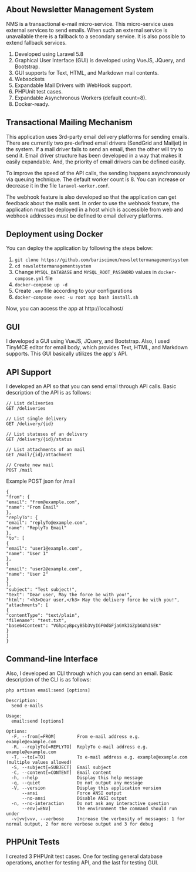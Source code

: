 
## About Newsletter Management System  
  
NMS is a transactional e-mail micro-service. This micro-service uses external services to send emails. When such an external service is unavailable there is a fallback to a secondary service. It is also possible to extend fallback services.  
  
 1. Developed using Laravel 5.8  
 2. Graphical User Interface (GUI) is developed using VueJS, JQuery, and Bootstrap.  
 3. GUI supports for Text, HTML, and Markdown mail contents.  
 4. Websockets
 5. Expandable Mail Drivers with WebHook support.  
 6. PHPUnit test cases.  
 7. Expandable Asynchronous Workers (default count=8).
 8. Docker-ready. 
  
## Transactional Mailing Mechanism  
  
This application uses 3rd-party email delivery platforms for sending emails. There are currently two pre-defined email drivers (SendGrid and Mailjet) in the system. If a mail driver fails to send an email, then the other will try to send it. Email driver structure has been developed in a way that makes it easily expandable. And, the priority of email drivers can be defined easily.  

To improve the speed of the API calls, the sending happens asynchronously via queuing technique. The default worker count is 8. You can increase or decrease it in the file `laravel-worker.conf`.
  
The webhook feature is also developed so that the application can get feedback about the mails sent. In order to use the webhook feature, the application must be deployed in a host which is accessible from web and webhook addresses must be defined to email delivery platforms.  
  
## Deployment using Docker  
  
You can deploy the application by following the steps below: 
  
 1. `git clone https://github.com/bariscimen/newslettermanagementsystem` 
 2. `cd newslettermanagementsystem`
 3. Change `MYSQL_DATABASE` and `MYSQL_ROOT_PASSWORD` values in `docker-compose.yml` file
 4. `docker-compose up -d`
 5. Create `.env` file according to your configurations
 6. `docker-compose exec -u root app bash install.sh`

Now, you can access the app at http://localhost/
  
## GUI  
  
I developed a GUI using VueJS, JQuery, and Bootstrap.  Also, I used TinyMCE editor for email body, which provides Text, HTML, and Markdown supports. This GUI basically utilizes the app's API. 

## API Support  
  
I developed an API so that you can send email through API calls. Basic description of the API is as follows:

```
// List deliveries  
GET /deliveries  
  
// List single delivery  
GET /delivery/{id}
  
// List statuses of an delivery  
GET /delivery/{id}/status
  
// List attachments of an mail  
GET /mail/{id}/attachment
  
// Create new mail  
POST /mail
```
Example POST json for /mail
```
{  
"from": {  
"email": "from@example.com",  
"name": "From Email"  
},  
"replyTo": {  
"email": "replyTo@example.com",  
"name": "ReplyTo Email"  
},  
"to": [  
{  
"email": "user1@example.com",  
"name": "User 1"  
},  
{  
"email": "user2@example.com",  
"name": "User 2"  
}  
],  
"subject": "Test subject!",  
"text": "Dear user, May the force be with you!",  
"html": "<h3>Dear user,</h3> May the delivery force be with you!",  
"attachments": [  
{  
"contentType": "text/plain",  
"filename": "test.txt",  
"base64Content": "VGhpcyBpcyB5b3VyIGF0dGFjaGVkIGZpbGUhISEK"  
}  
]  
}
```
  
## Command-line Interface  
  
Also, I developed an CLI through which you can send an email. Basic description of the CLI is as follows:

`php artisan email:send [options]`
```
Description:
  Send e-mails

Usage:
  email:send [options]

Options:
  -F, --from[=FROM]        From e-mail address e.g. example@example.com
  -R, --replyTo[=REPLYTO]  ReplyTo e-mail address e.g. example@example.com
  -T, --to[=TO]            To e-mail address e.g. example@example.com (multiple values allowed)
  -S, --subject[=SUBJECT]  Email subject
  -C, --content[=CONTENT]  Email content
  -h, --help               Display this help message
  -q, --quiet              Do not output any message
  -V, --version            Display this application version
      --ansi               Force ANSI output
      --no-ansi            Disable ANSI output
  -n, --no-interaction     Do not ask any interactive question
      --env[=ENV]          The environment the command should run under
  -v|vv|vvv, --verbose     Increase the verbosity of messages: 1 for normal output, 2 for more verbose output and 3 for debug

```
  
## PHPUnit Tests  
  
I created 3 PHPUnit test cases. One for testing general database operations, another for testing API, and the last for testing GUI.
